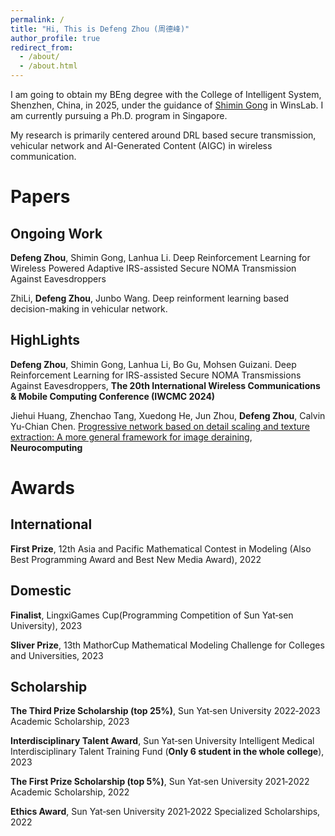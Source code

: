 ```yaml
---
permalink: /
title: "Hi, This is Defeng Zhou (周德峰)"
author_profile: true
redirect_from: 
  - /about/
  - /about.html
---
```


I am going to obtain my BEng degree with the College of Intelligent System, Shenzhen, China, in 2025, under the guidance of [Shimin Gong](https://scholar.google.com.sg/citations?user=AKffc_QAAAAJ&hl=en) in WinsLab.
I am currently pursuing a Ph.D. program in Singapore.

My research is primarily centered around DRL based secure transmission, vehicular network and AI-Generated Content (AIGC) in wireless communication.

Papers
======

Ongoing Work
------
**Defeng Zhou**, Shimin Gong, Lanhua Li.
Deep Reinforcement Learning for Wireless Powered Adaptive IRS-assisted Secure NOMA Transmission Against Eavesdroppers

ZhiLi, **Defeng Zhou**, Junbo Wang.
Deep reinforment learning based decision-making in vehicular network.

HighLights
------
**Defeng Zhou**, Shimin Gong, Lanhua Li, Bo Gu, Mohsen Guizani.
Deep Reinforcement Learning for IRS-assisted Secure NOMA Transmissions Against Eavesdroppers, **The 20th International Wireless Communications & Mobile Computing Conference (IWCMC 2024)**

Jiehui Huang, Zhenchao Tang, Xuedong He, Jun Zhou, **Defeng Zhou**, Calvin Yu-Chian Chen.
[Progressive network based on detail scaling and texture extraction: A more general framework for image deraining](https://www.sciencedirect.com/science/article/pii/S092523122301189X), **Neurocomputing** 



Awards
======

International
------
**First Prize**, 12th Asia and Pacific Mathematical Contest in Modeling (Also Best Programming Award and Best New Media Award), 2022

Domestic
------
**Finalist**, LingxiGames Cup(Programming Competition of Sun Yat‑sen University), 2023

**Sliver Prize**, 13th MathorCup Mathematical Modeling Challenge for Colleges and Universities, 2023

Scholarship
------
**The Third Prize Scholarship (top 25%)**, Sun Yat‑sen University 2022‑2023 Academic Scholarship, 2023

**Interdisciplinary Talent Award**, Sun Yat‑sen University Intelligent Medical Interdisciplinary Talent Training Fund (**Only 6 student in the whole college**), 2023

**The First Prize Scholarship (top 5%)**, Sun Yat‑sen University 2021‑2022 Academic Scholarship, 2022

**Ethics Award**, Sun Yat‑sen University 2021‑2022 Specialized Scholarships, 2022

<script type="text/javascript" id="clustrmaps" src="//clustrmaps.com/map_v2.js?d=Tu8P6Q9ThT-9QLseDrRdsK_sbJZeSyOqVJ3EypIV5S8&cl=ffffff&w=a"></script>